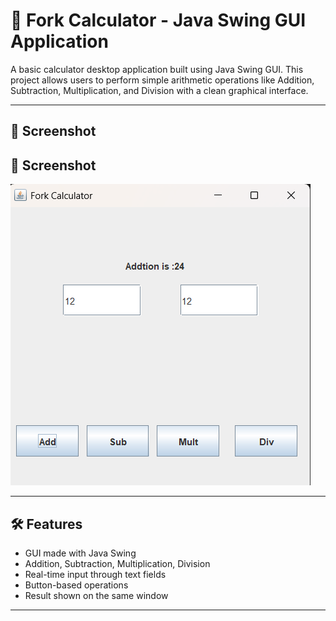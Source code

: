 # 🧮 Fork Calculator - Java Swing GUI Application

A basic calculator desktop application built using Java Swing GUI. This project allows users to perform simple arithmetic operations like Addition, Subtraction, Multiplication, and Division with a clean graphical interface.

---

## 📸 Screenshot

## 📸 Screenshot

![Fork Calculator UI](Screenshot%202025-08-07%20024043.png)


---

## 🛠️ Features

- GUI made with Java Swing
- Addition, Subtraction, Multiplication, Division
- Real-time input through text fields
- Button-based operations
- Result shown on the same window

---



